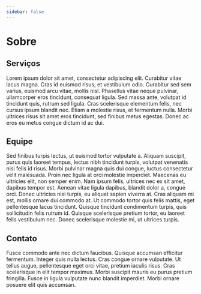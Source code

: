 ```yaml
---
sidebar: false
---
```


# Sobre

## Serviços
Lorem ipsum dolor sit amet, consectetur adipiscing elit. Curabitur vitae lacus magna. Cras id euismod risus, et vestibulum odio. Curabitur sed sem varius, euismod arcu vitae, mollis nisl. Phasellus vitae neque pulvinar, ullamcorper eros tincidunt, consequat ligula. Sed massa ante, volutpat id tincidunt quis, rutrum sed ligula. Cras scelerisque elementum felis, nec cursus ipsum blandit nec. Etiam a molestie risus, et fermentum nulla. Morbi ultrices risus sit amet eros tincidunt, sed finibus metus egestas. Donec ac eros eu metus congue dictum id ac dui.   

## Equipe
Sed finibus turpis lectus, ut euismod tortor vulputate a. Aliquam suscipit, purus quis laoreet tempus, lectus nibh tincidunt turpis, volutpat venenatis nisi felis id risus. Morbi pulvinar magna quis dui congue, luctus consectetur velit malesuada. Proin nec ligula at orci molestie imperdiet. Maecenas eu ultricies elit, non semper enim. Nam ipsum felis, ultrices nec ex sit amet, dapibus tempor est. Aenean vitae ligula dapibus, blandit dolor a, congue orci. Donec ultricies nisi turpis, eu aliquet sapien viverra at. Cras aliquam mi est, mollis ornare dui commodo at. Ut commodo tortor quis felis mattis, eget pellentesque lacus tincidunt. Quisque tincidunt condimentum turpis, quis sollicitudin felis rutrum id. Quisque scelerisque pretium tortor, eu laoreet felis vestibulum nec. Donec scelerisque molestie mi, ut ultrices turpis.

## Contato
Fusce commodo ante nec dictum faucibus. Quisque accumsan efficitur fermentum. Integer quis nulla lectus. Cras congue ornare vulputate. Ut tellus augue, pellentesque eget orci vitae, pretium iaculis risus. Cras scelerisque in elit tempor maximus. Morbi suscipit mauris eu purus pretium fringilla. Fusce in ligula vulputate nunc blandit imperdiet. Morbi ornare posuere elit quis accumsan.

